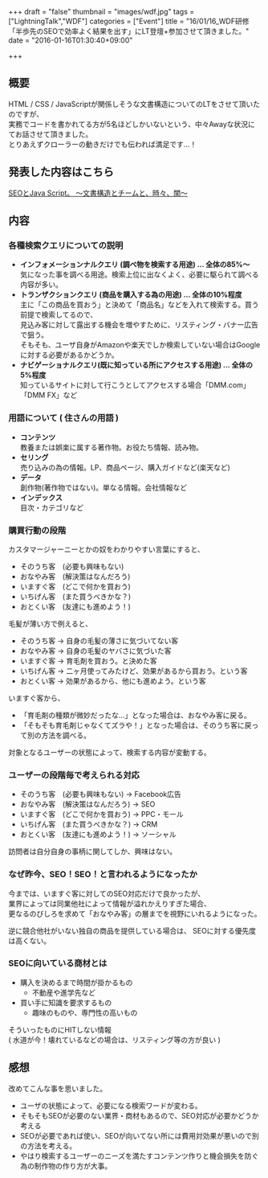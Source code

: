 +++
draft = "false"
thumbnail = "images/wdf.jpg"
tags = ["LightningTalk","WDF"]
categories = ["Event"]
title = "16/01/16_WDF研修「半歩先のSEOで効率よく結果を出す」にLT登壇+参加させて頂きました。"
date = "2016-01-16T01:30:40+09:00"

+++

## 概要

HTML / CSS / JavaScriptが関係しそうな文書構造についてのLTをさせて頂いたのですが、  
実務でコードを書かれてる方が5名ほどしかいないという、中々Awayな状況にてお話させて頂きました。  
とりあえずクローラーの動きだけでも伝われば満足です…！

## 発表した内容はこちら
[SEOとJava Script。 〜文書構造とチームと、時々、闇〜](https://speakerdeck.com/yu_kgr/seotojava-script-wen-shu-gou-zao-totimuto-shi-an)

## 内容

### 各種検索クエリについての説明 
* **インフォメーションナルクエリ (調べ物を検索する用途) … 全体の85%〜**  
気になった事を調べる用途。検索上位に出なくよく、必要に駆られて調べる内容が多い。
* **トランザクションクエリ (商品を購入する為の用途) … 全体の10%程度**  
主に「この商品を買おう」と決めて「商品名」などを入れて検索する。買う前提で検索してるので、  
見込み客に対して露出する機会を増やすために、リスティング・バナー広告で狙う。  
そもそも、ユーザ自身がAmazonや楽天でしか検索していない場合はGoogleに対する必要があるかどうか。
* **ナビゲーショナルクエリ(既に知っている所にアクセスする用途) ... 全体の5%程度**  
知っているサイトに対して行こうとしてアクセスする場合「DMM.com」「DMM FX」など

###  用語について ( 住さんの用語 )

* **コンテンツ**  
教養または娯楽に属する著作物。お役たち情報、読み物。
* **セリング**  
売り込みの為の情報。LP、商品ページ、購入ガイドなど(楽天など)
* **データ**  
創作物(著作物ではない)。単なる情報。会社情報など  
* **インデックス**  
目次・カテゴリなど

### 購買行動の段階

カスタマージャーニーとかの奴をわかりやすい言葉にすると、

* そのうち客　(必要も興味もない)
* おなやみ客　(解決策はなんだろう)
* いますぐ客　(どこで何かを買おう)
* いちげん客　(また買うべきかな？)
* おとくい客　(友達にも進めよう！)

毛髪が薄い方で例えると、

* そのうち客 → 自身の毛髪の薄さに気づいてない客
* おなやみ客 → 自身の毛髪のヤバさに気づいた客
* いますぐ客 → 育毛剤を買おう。と決めた客
* いちげん客 → 二ヶ月使ってみたけど、効果があるから買おう。という客
* おとくい客 → 効果があるから、他にも進めよう。という客

いますぐ客から、

* 「育毛剤の種類が微妙だったな…」となった場合は、おなやみ客に戻る。
*  「そもそも育毛剤じゃなくてズラや！」となった場合は、そのうち客に戻って別の方法を調べる。

対象となるユーザーの状態によって、検索する内容が変動する。

### ユーザーの段階毎で考えられる対応

* そのうち客　(必要も興味もない) → Facebook広告
* おなやみ客　(解決策はなんだろう) → SEO
* いますぐ客　(どこで何かを買おう) → PPC・モール
* いちげん客　(また買うべきかな？) → CRM
* おとくい客　(友達にも進めよう！) → ソーシャル

訪問者は自分自身の事柄に関してしか、興味はない。


### なぜ昨今、SEO！SEO！と言われるようになったか

今までは、いますぐ客に対してのSEO対応だけで良かったが、  
業界によっては同業他社によって情報が溢れかえりすぎた場合、  
更なるのびしろを求めて「おなやみ客」の層までを視野にいれるようになった。

逆に競合他社がいない独自の商品を提供している場合は、
SEOに対する優先度は高くない。

### SEOに向いている商材とは

* 購入を決めるまで時間が掛かるもの
    * 不動産や進学先など
* 買い手に知識を要求するもの
    * 趣味のものや、専門性の高いもの

そういったものにHITしない情報   
( 水道が今！壊れているなどの場合は、リスティング等の方が良い )


## 感想

改めてこんな事を思いました。

* ユーザの状態によって、必要になる検索ワードが変わる。
* そもそもSEOが必要のない業界・商材もあるので、SEO対応が必要かどうか考える
* SEOが必要であれば使い、SEOが向いてない所には費用対効果が悪いので別の方法を考える。
* やはり検索するユーザーのニーズを満たすコンテンツ作りと機会損失を防ぐ為の制作物の作り方が大事。
